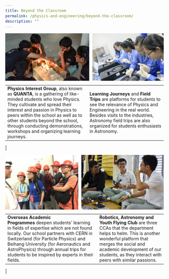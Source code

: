 ```yaml
---
title: Beyond the Classroom
permalink: /physics-and-engineering/beyond-the-classroom/
description: ""
---
```

<img src="/images/physicsandengineering5.jpg" style="width:53%" align=left>
<img src="/images/physicsandengineering6.jpg" style="width:45%" align=right>

<br clear="left">

|  |  |
|---|---|
| **Physics Interest Group**, also known as **QUANTA**, is a gathering of like-minded students who love Physics. They cultivate and spread their interest and passion in Physics to peers within the school as well as to other students beyond the school, through conducting demonstrations, workshops and organizing learning journeys. | **Learning Journeys** and **Field Trips** are platforms for students to see the relevance of Physics and Engineering in the real world. Besides visits to the industries, Astronomy field trips are also organized for students enthusiasts in Astronomy. |
|

<img src="/images/physicsandengineering7.jpg" style="width:46%" align=left>
<img src="/images/physicsandengineering8.jpg" style="width:52%" align=right>

<br clear="left">

|  |  |
|---|---|
| **Overseas Academic Programmes** deepen students' learning in fields of expertise which are not found locally. Our school partners with CERN in Switzerland (for Particle Physics) and Beihang University (for Aeronautics and AstroPhysics) through annual trips for students to be inspired by experts in their fields. | **Robotics, Astronomy and Youth Flying Club** are three CCAs that the department helps to helm. This is another wonderful platform that merges the social and academic development of our students, as they interact with peers with similar passions. |
|